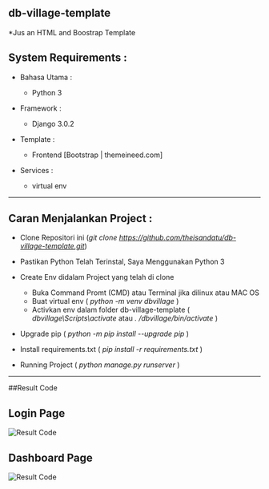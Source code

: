 ## db-village-template
*Jus an HTML and Boostrap Template

## System Requirements :
* Bahasa Utama :
  - Python 3

* Framework :
  - Django 3.0.2

* Template :
  - Frontend [Bootstrap | themeineed.com]

* Services :
  - virtual env

------------------------------------------------------------------------


## Caran Menjalankan Project :

  * Clone Repositori ini (*git clone https://github.com/theisandatu/db-village-template.git*)
  * Pastikan Python Telah Terinstal, Saya Menggunakan Python 3
  * Create Env didalam Project yang telah di clone 

    - Buka Command Promt (CMD) atau Terminal jika dilinux atau MAC OS
    - Buat virtual env ( *python -m venv dbvillage* )
    - Activkan env dalam folder db-village-template ( *dbvillage\Scripts\activate* atau *. /dbvillage/bin/activate* )
    
  * Upgrade pip ( *python -m pip install --upgrade pip* )
  * Install requirements.txt ( *pip install -r requirements.txt* )

  * Running Project ( *python manage.py runserver* )

------------------------------------------------------------------------

##Result Code

Login Page 
-----------------

![Result Code](https://github.com/theisandatu/db-village-template/blob/master/static/images/result-DB-VIllage.png)


Dashboard Page 
-----------------

![Result Code](https://github.com/theisandatu/db-village-template/blob/master/static/images/dashBoard-DB-VIllage.png)




